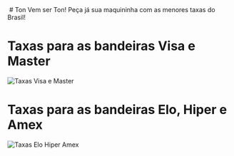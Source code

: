 <img src="" alt="" title="">
# Ton
Vem ser Ton! Peça já sua maquininha com as menores taxas do Brasil!

# Taxas para as bandeiras Visa e Master
<img src="https://i.postimg.cc/zBRRD7jH/Taxas-Visa-e-Master.png" alt="Taxas Visa e Master" title="Taxas Visa e Master">


# Taxas para as bandeiras Elo, Hiper e Amex
<img src="https://i.postimg.cc/0Q6H8TFG/Taxas-Elo-Hiper-e-Amex.png" alt="Taxas Elo Hiper Amex" title="Taxas Elo Hiper Amex">
